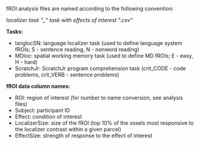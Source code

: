 fROI analysis files are named according to the following convention: 

*localizer task "_" task with effects of interest ".csv"*

**Tasks:**
- langlocSN: language localizer task (used to define language system fROIs; S - sentence reading, N - nonword reading)
- MDloc: spatial working memory task (used to define MD fROIs; E - easy, H - hard)
- ScratchJr: ScratchJr program comprehension task (crit_CODE - code problems, crit_VERB - sentence problems)

**fROI data column names:**
- ROI: region of interest (for number to name conversion, see analysis files)
- Subject: participant ID
- Effect: condition of interest
- LocalizerSize: size of the fROI (top 10% of the voxels most responsive to the localizer contrast within a given parcel)
- EffectSize: strength of response to the effect of interest 
